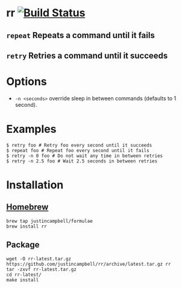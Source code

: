 # rr [![Build Status](https://travis-ci.org/justincampbell/rr.svg?branch=master)](https://travis-ci.org/justincampbell/rr)

## `repeat` Repeats a command until it fails

## `retry` Retries a command until it succeeds

# Options

* `-n <seconds>` override sleep in between commands (defaults to 1 second).

# Examples

    $ retry foo # Retry foo every second until it succeeds
    $ repeat foo # Repeat foo every second until it fails
    $ retry -n 0 foo # Do not wait any time in between retries
    $ retry -n 2.5 foo # Wait 2.5 seconds in between retries

# Installation

## [Homebrew](http://brew.sh)

    brew tap justincampbell/formulae
    brew install rr

## Package

    wget -O rr-latest.tar.gz https://github.com/justincampbell/rr/archive/latest.tar.gz rr
    tar -zxvf rr-latest.tar.gz
    cd rr-latest/
    make install
